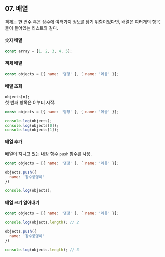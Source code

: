 ## 07. 배열
객체는 한 변수 혹은 상수에 여러가지 정보를 담기 위함이었다면, 배열은 여러개의 항목들이 들어있는 리스트와 같다.
#### 숫자 배열
``` js
const array = [1, 2, 3, 4, 5];
```
#### 객체 배열
``` js
const objects = [{ name: '댕댕' }, { name: '메옹' }];
```
#### 배열 조회
```objects[n];```  
첫 번째 항목은 0 부터 시작.
``` js
const objects = [{ name: '댕댕' }, { name: '메옹' }];

console.log(objects);
console.log(objects[0]);
console.log(objects[1]);
```
#### 배열 추가
배열이 지니고 있는 내장 함수 ```push``` 함수를 사용.
``` js
const objects = [{ name: '댕댕' }, { name: '메옹' }];

objects.push({
  name: '장수풍뎅이'
})

console.log(objects);
```
#### 배열 크기 알아내기
``` js
const objects = [{ name: '댕댕' }, { name: '메옹' }];

console.log(objects.length); // 2

objects.push({
  name: '장수풍뎅이'
})

console.log(objects.length); // 3
```
